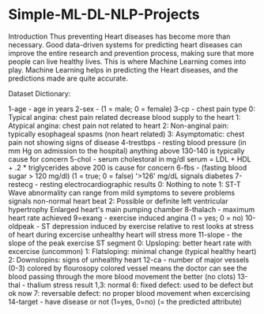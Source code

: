 # Simple-ML-DL-NLP-Projects
Introduction
Thus preventing Heart diseases has become more than necessary. Good data-driven systems for predicting heart diseases can improve the entire research and prevention process, making sure that more people can live healthy lives. This is where Machine Learning comes into play. Machine Learning helps in predicting the Heart diseases, and the predictions made are quite accurate.

Dataset Dictionary:

1-age - age in years
2-sex - (1 = male; 0 = female)
3-cp - chest pain type
0: Typical angina: chest pain related decrease blood supply to the heart
1: Atypical angina: chest pain not related to heart
2: Non-anginal pain: typically esophageal spasms (non heart related)
3: Asymptomatic: chest pain not showing signs of disease
4-trestbps - resting blood pressure (in mm Hg on admission to the hospital) anything above 130-140 is typically cause for concern
5-chol - serum cholestoral in mg/dl
serum = LDL + HDL + .2 * triglycerides
above 200 is cause for concern
6-fbs - (fasting blood sugar > 120 mg/dl) (1 = true; 0 = false)
'>126' mg/dL signals diabetes
7-restecg - resting electrocardiographic results
0: Nothing to note
1: ST-T Wave abnormality
can range from mild symptoms to severe problems
signals non-normal heart beat
2: Possible or definite left ventricular hypertrophy
Enlarged heart's main pumping chamber
8-thalach - maximum heart rate achieved
9=exang - exercise induced angina (1 = yes; 0 = no)
10-oldpeak - ST depression induced by exercise relative to rest looks at stress of heart during excercise unhealthy heart will stress more
11-slope - the slope of the peak exercise ST segment
0: Upsloping: better heart rate with excercise (uncommon)
1: Flatsloping: minimal change (typical healthy heart)
2: Downslopins: signs of unhealthy heart
12-ca - number of major vessels (0-3) colored by flourosopy
colored vessel means the doctor can see the blood passing through
the more blood movement the better (no clots)
13-thal - thalium stress result
1,3: normal
6: fixed defect: used to be defect but ok now
7: reversable defect: no proper blood movement when excercising
14-target - have disease or not (1=yes, 0=no) (= the predicted attribute)
